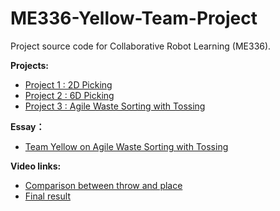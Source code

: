 # ME336-Yellow-Team-Project

Project source code for Collaborative Robot Learning (ME336).

**Projects:**
* [Project 1 : 2D Picking](/projects/readme_2Dpicking.md)
* [Project 2 : 6D Picking](/projects/readme_6Dpicking.md)
* [Project 3 : Agile Waste Sorting with Tossing](/material/ME336_2021_Team_Yellow_on_Agile_Waste_Sorting_with_Tossing.pdf)

**Essay：**
  * [Team Yellow on Agile Waste Sorting with Tossing](/material/ME336_2021_Team_Yellow_on_Agile_Waste_Sorting_with_Tossing.pdf)  

**Video links:**
  * [Comparison between throw and place](https://www.bilibili.com/video/BV1D54y1H7jV?spm_id_from=333.999.0.0)
  * [Final result](https://www.bilibili.com/video/BV1kq4y1L7ki?spm_id_from=333.999.0.0)  


